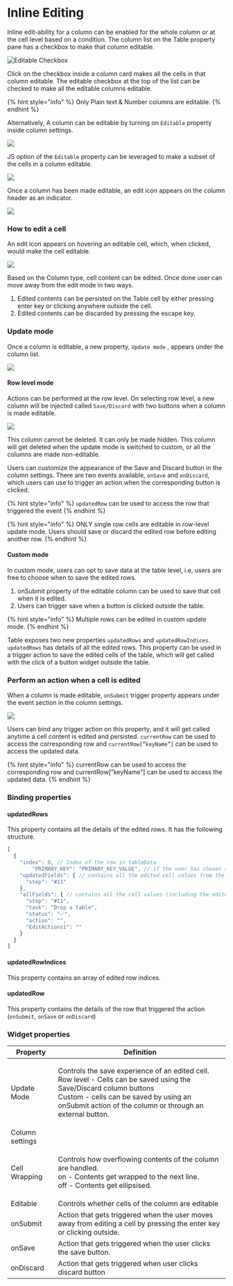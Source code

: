 # Inline Editing

Inline edit-ability for a column can be enabled for the whole column or at the cell level based on a condition. The column list on the Table property pane has a checkbox to make that column editable.

![Editable Checkbox](<../../../.gitbook/assets/Editable checkbox - Inline editing.png>)

Click on the checkbox inside a column card makes all the cells in that column editable. The editable checkbox at the top of the list can be checked to make all the editable columns editable.

{% hint style="info" %}
Only Plain text & Number columns are editable.
{% endhint %}

Alternatively, A column can be editable by turning on `Editable` property inside column settings.

![](<../../../.gitbook/assets/Editable preoperty.png>)

JS option of the `Editable` property can be leveraged to make a subset of the cells in a column editable.

![](<../../../.gitbook/assets/Using JS in Editable.png>)

Once a column has been made editable, an edit icon appears on the column header as an indicator.

![](<../../../.gitbook/assets/Edit icon on column header.png>)

### How to edit a cell

An edit icon appears on hovering an editable cell, which, when clicked, would make the cell editable.

![](<../../../.gitbook/assets/Edit a cell.gif>)

Based on the Column type, cell content can be edited. Once done user can move away from the edit mode in two ways.

1. Edited contents can be persisted on the Table cell by either pressing enter key or clicking anywhere outside the cell.
2. Edited contents can be discarded by pressing the escape key.

### Update mode

Once a column is editable, a new property, `Update mode` , appears under the column list.

![](<../../../.gitbook/assets/Update mode.png>)

#### **Row level mode**

Actions can be performed at the row level. On selecting row level, a new column will be injected called `Save/Discard` with two buttons when a column is made editable.

![](../../../.gitbook/assets/SaveDiscard.jpg)

This column cannot be deleted. It can only be made hidden. This column will get deleted when the update mode is switched to custom, or all the columns are made non-editable.

Users can customize the appearance of the Save and Discard button in the column settings. There are two events available, `onSave` and `onDiscard`, which users can use to trigger an action when the corresponding button is clicked.

{% hint style="info" %}
`updatedRow` can be used to access the row that triggered the event
{% endhint %}

{% hint style="info" %}
ONLY single row cells are editable in row-level update mode. Users should save or discard the edited row before editing another row.
{% endhint %}

#### **Custom mode**

In custom mode, users can opt to save data at the table level, i.e, users are free to choose when to save the edited rows.

1. onSubmit property of the editable column can be used to save that cell when it is edited.
2. Users can trigger save when a button is clicked outside the table.

{% hint style="info" %}
Multiple rows can be edited in custom update mode.
{% endhint %}

Table exposes two new properties `updatedRows` and `updatedRowIndices`. `updatedRows` has details of all the edited rows. This property can be used in a trigger action to save the edited cells of the table, which will get called with the click of a button widget outside the table.

### Perform an action when a cell is edited

When a column is made editable, `onSubmit` trigger property appears under the event section in the column settings.

![](../../../.gitbook/assets/OnSubmit\_editable\_enabled.png)

Users can bind any trigger action on this property, and it will get called anytime a cell content is edited and persisted. `currentRow` can be used to access the corresponding row and `currentRow[”keyName”]` can be used to access the updated data.

{% hint style="info" %}
currentRow can be used to access the corresponding row and currentRow\[”keyName”] can be used to access the updated data.
{% endhint %}

### Binding properties

#### **updatedRows**

This property contains all the details of the edited rows. It has the following structure.

```jsx
[
  {
    "index": 0, // Index of the row in tableData
		"PRIMARY_KEY": "PRIMARY_KEY_VALUE", // if the user has chosen a primary column id, its value will be present otherwise it will be ignored
    "updatedFields": { // contains all the edited cell values from the row
      "step": "#11"
    },
    "allFields": { // contains all the cell values (including the edited cells) from the row
      "step": "#11",
      "task": "Drop a table",
      "status": "✅",
      "action": "",
      "EditActions1": ""
    }
  }
]
```

#### **updatedRowIndices**

This property contains an array of edited row indices.

#### **updatedRow**

This property contains the details of the row that triggered the action (`onSubmit`, `onSave` or `onDiscard`)

### **Widget properties**

| Property        | Definition                                                                                                                                                                                                                             |
| --------------- | -------------------------------------------------------------------------------------------------------------------------------------------------------------------------------------------------------------------------------------- |
| Update Mode     | <p>Controls the save experience of an edited cell.<br>Row level - Cells can be saved using the Save/Discard column buttons<br>Custom - cells can be saved by using an onSubmit action of the column or through an external button.</p> |
| Column settings |                                                                                                                                                                                                                                        |
| Cell Wrapping   | <p>Controls how overflowing contents of the column are handled.<br>on - Contents get wrapped to the next line.<br>off - Contents get ellipsised.</p>                                                                                   |
| Editable        | Controls whether cells of the column are editable                                                                                                                                                                                      |
| onSubmit        | Action that gets triggered when the user moves away from editing a cell by pressing the enter key or clicking outside.                                                                                                                 |
| onSave          | Action that gets triggered when the user clicks the save button.                                                                                                                                                                       |
| onDiscard       | Action that gets triggered when user clicks discard button                                                                                                                                                                             |
